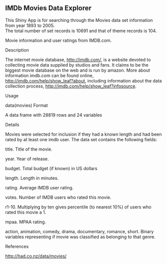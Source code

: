 ## IMDb Movies Data Explorer

This Shiny App is for searching through the Movies data set information from year 1893 to 2005.  
The total number of set records is 10691 and that of theme records is 104.
  
Movie information and user ratings from IMDB.com.

Description

The internet movie database, http://imdb.com/, is a website devoted to collecting movie data supplied by studios and fans. It claims to be the biggest movie database on the web and is run by amazon. More about information imdb.com can be found online, http://imdb.com/help/show_leaf?about, including information about the data collection process, http://imdb.com/help/show_leaf?infosource.

Usage

data(movies)
Format

A data frame with 28819 rows and 24 variables

Details

Movies were selected for inclusion if they had a known length and had been rated by at least one imdb user. The data set contains the following fields:

title. Title of the movie.

year. Year of release.

budget. Total budget (if known) in US dollars

length. Length in minutes.

rating. Average IMDB user rating.

votes. Number of IMDB users who rated this movie.

r1-10. Multiplying by ten gives percentile (to nearest 10%) of users who rated this movie a 1.

mpaa. MPAA rating.

action, animation, comedy, drama, documentary, romance, short. Binary variables representing if movie was classified as belonging to that genre.

References

http://had.co.nz/data/movies/
